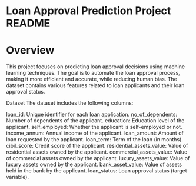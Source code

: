 
# Loan Approval Prediction Project README

# Overview
This project focuses on predicting loan approval decisions using machine learning techniques. The goal is to automate the loan approval process, making it more efficient and accurate, while reducing human bias. The dataset contains various features related to loan applicants and their loan approval status.

Dataset
The dataset includes the following columns:

loan_id: Unique identifier for each loan application.
no_of_dependents: Number of dependents of the applicant.
education: Education level of the applicant.
self_employed: Whether the applicant is self-employed or not.
income_annum: Annual income of the applicant.
loan_amount: Amount of loan requested by the applicant.
loan_term: Term of the loan (in months).
cibil_score: Credit score of the applicant.
residential_assets_value: Value of residential assets owned by the applicant.
commercial_assets_value: Value of commercial assets owned by the applicant.
luxury_assets_value: Value of luxury assets owned by the applicant.
bank_asset_value: Value of assets held in the bank by the applicant.
loan_status: Loan approval status (target variable).
